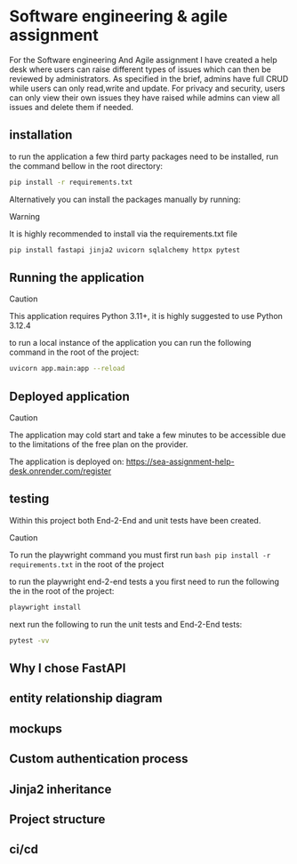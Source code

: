 # Software engineering & agile assignment
For the Software engineering And Agile assignment I have created a help desk where users can raise different types of issues which can then be reviewed by administrators. As specified in the brief, admins have full CRUD while users can only read,write and update. For privacy and security, users can only view their own issues they have raised while admins can view all issues and delete them if needed.

## installation
to run the application a few third party packages need to be installed, run the command bellow in the root directory:

```bash
pip install -r requirements.txt
```
Alternatively you can install the packages manually by running:
> [!WARNING]
> It is highly recommended to install via the requirements.txt file 
```bash
pip install fastapi jinja2 uvicorn sqlalchemy httpx pytest
```

## Running the application
> [!CAUTION]
> This application requires Python 3.11+, it is highly suggested to use Python 3.12.4

to run a local instance of the application you can run the following command in the root of the project:

```bash
uvicorn app.main:app --reload
```
## Deployed application
> [!CAUTION]
> The application may cold start and take a few minutes to be accessible due to the limitations of the free plan on the provider.

The application is deployed on: https://sea-assignment-help-desk.onrender.com/register

## testing
Within this project both End-2-End and unit tests have been created.

> [!CAUTION]
> To run the playwright command you must first run ```bash pip install -r requirements.txt``` in the root of the project

to run the playwright end-2-end tests a you first need to run the following the in the root of the project:

```bash
playwright install
```
next run the following to run the unit tests and End-2-End tests:

```bash
pytest -vv
```

## Why I chose FastAPI

## entity relationship diagram

## mockups

## Custom authentication process


## Jinja2 inheritance

## Project structure

## ci/cd



